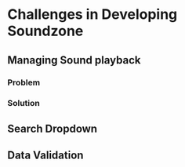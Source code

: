 # Challenges in Developing Soundzone

## Managing Sound playback
### Problem
### Solution
## Search Dropdown

## Data Validation
